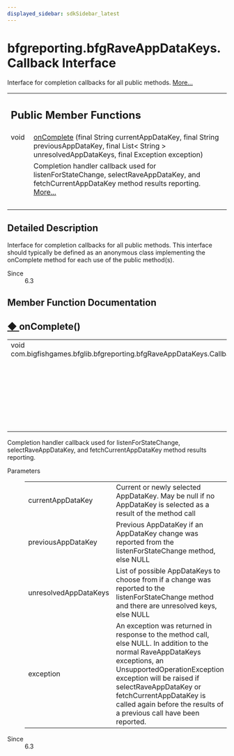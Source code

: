 ```yaml
---
displayed_sidebar: sdkSidebar_latest
---
```

# bfgreporting.bfgRaveAppDataKeys.Callback Interface 

<div class="contents">Interface for completion callbacks for all public methods.    <a href="interfacecom_1_1bigfishgames_1_1bfglib_1_1bfgreporting_1_1bfg_rave_app_data_keys_1_1_callback.html#details">More...</a><table class="memberdecls"><tr class="heading"><td colspan="2"><h2 class="groupheader"><a id="pub-methods" name="pub-methods"></a> Public Member Functions</h2></td></tr><tr class="memitem:a5c18ece8e4c054b11a1c23da389f2b42"><td class="memItemLeft" align="right" valign="top">void&#160;</td><td class="memItemRight" valign="bottom"><a class="el" href="interfacecom_1_1bigfishgames_1_1bfglib_1_1bfgreporting_1_1bfg_rave_app_data_keys_1_1_callback.html#a5c18ece8e4c054b11a1c23da389f2b42">onComplete</a> (final String currentAppDataKey, final String previousAppDataKey, final List&lt; String &gt; unresolvedAppDataKeys, final Exception exception)</td></tr><tr class="memdesc:a5c18ece8e4c054b11a1c23da389f2b42"><td class="mdescLeft">&#160;</td><td class="mdescRight">Completion handler callback used for listenForStateChange, selectRaveAppDataKey, and fetchCurrentAppDataKey method results reporting.  <a href="interfacecom_1_1bigfishgames_1_1bfglib_1_1bfgreporting_1_1bfg_rave_app_data_keys_1_1_callback.html#a5c18ece8e4c054b11a1c23da389f2b42">More...</a><br /></td></tr><tr class="separator:a5c18ece8e4c054b11a1c23da389f2b42"><td class="memSeparator" colspan="2">&#160;</td></tr></table><a name="details" id="details"></a><h2 class="groupheader">Detailed Description</h2><div class="textblock">Interface for completion callbacks for all public methods. This interface should typically be defined as an anonymous class implementing the onComplete method for each use of the public method(s).<dl class="section since"><dt>Since</dt><dd>6.3 </dd></dl></div><h2 class="groupheader">Member Function Documentation</h2><a id="a5c18ece8e4c054b11a1c23da389f2b42" name="a5c18ece8e4c054b11a1c23da389f2b42"></a><h2 class="memtitle"><span class="permalink"><a href="#a5c18ece8e4c054b11a1c23da389f2b42">&#9670;&nbsp;</a></span>onComplete()</h2><div class="memitem"><div class="memproto"><table class="memname"><tr><td class="memname">void com.bigfishgames.bfglib.bfgreporting.bfgRaveAppDataKeys.Callback.onComplete </td><td>(</td><td class="paramtype">final String&#160;</td><td class="paramname"><em>currentAppDataKey</em>, </td></tr><tr><td class="paramkey"></td><td></td><td class="paramtype">final String&#160;</td><td class="paramname"><em>previousAppDataKey</em>, </td></tr><tr><td class="paramkey"></td><td></td><td class="paramtype">final List&lt; String &gt;&#160;</td><td class="paramname"><em>unresolvedAppDataKeys</em>, </td></tr><tr><td class="paramkey"></td><td></td><td class="paramtype">final Exception&#160;</td><td class="paramname"><em>exception</em>&#160;</td></tr><tr><td></td><td>)</td><td></td><td></td></tr></table></div><div class="memdoc">Completion handler callback used for listenForStateChange, selectRaveAppDataKey, and fetchCurrentAppDataKey method results reporting. <dl class="params"><dt>Parameters</dt><dd><table class="params"><tr><td class="paramname">currentAppDataKey</td><td>Current or newly selected AppDataKey. May be null if no AppDataKey is selected as a result of the method call </td></tr><tr><td class="paramname">previousAppDataKey</td><td>Previous AppDataKey if an AppDataKey change was reported from the listenForStateChange method, else NULL </td></tr><tr><td class="paramname">unresolvedAppDataKeys</td><td>List of possible AppDataKeys to choose from if a change was reported to the listenForStateChange method and there are unresolved keys, else NULL </td></tr><tr><td class="paramname">exception</td><td>An exception was returned in response to the method call, else NULL. In addition to the normal RaveAppDataKeys exceptions, an UnsupportedOperationException exception will be raised if selectRaveAppDataKey or fetchCurrentAppDataKey is called again before the results of a previous call have been reported. </td></tr></table></dd></dl><dl class="section since"><dt>Since</dt><dd>6.3 </dd></dl></div></div></div> 
